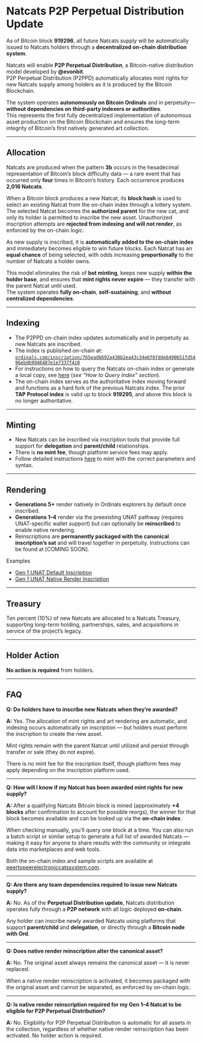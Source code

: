 # Natcats P2P Perpetual Distribution Update

As of Bitcoin block **919296**, all future Natcats supply will be automatically issued to Natcats holders through a **decentralized on-chain distribution system**.  

Natcats will enable **P2P Perpetual Distribution**, a Bitcoin-native distribution model developed by **@evonbit**.  
P2P Perpetual Distribution (P2PPD) automatically allocates mint rights for new Natcats supply among holders as it is produced by the Bitcoin Blockchain.  

The system operates **autonomously on Bitcoin Ordinals** and in perpetuity—**without dependencies on third-party indexers or authorities**.  
This represents the first fully decentralized implementation of autonomous asset production on the Bitcoin Blockchain and ensures the long-term integrity of Bitcoin’s first natively generated art collection.

---

## Allocation
Natcats are produced when the pattern **3b** occurs in the hexadecimal representation of Bitcoin’s block difficulty data — a rare event that has occurred only **four** times in Bitcoin’s history. Each occurrence produces **2,016 Natcats**.  

When a Bitcoin block produces a new Natcat, its **block hash** is used to select an existing Natcat from the on-chain index through a lottery system. The selected Natcat becomes the **authorized parent** for the new cat, and only its holder is permitted to inscribe the new asset. Unauthorized inscription attempts are **rejected from indexing and will not render**, as enforced by the on-chain logic.  

As new supply is inscribed, it is **automatically added to the on-chain index** and immediately becomes eligible to win future blocks. Each Natcat has an **equal chance** of being selected, with odds increasing **proportionally** to the number of Natcats a holder owns.  

This model eliminates the risk of **bot minting**, keeps new supply **within the holder base**, and ensures that **mint rights never expire** — they transfer with the parent Natcat until used.  
The system operates **fully on-chain**, **self-sustaining**, and **without centralized dependencies**.  

---

## Indexing
- The P2PPD on-chain index updates automatically and in perpetuity as new Natcats are inscribed.  
- The index is published on-chain at:  
  [`ordinals.com/inscription/765eadb692a430b2ea43c34e6f6fdde6490651fd5496ebdb9946487e1e7337f4i0`](https://ordinals.com/inscription/765eadb692a430b2ea43c34e6f6fdde6490651fd5496ebdb9946487e1e7337f4i0)  
- For instructions on how to query the Natcats on-chain index or generate a local copy, see [here](https://github.com/evonbit/bitcoin-native-systems/blob/main/P2P%20Perpetual%20Distribution/01-p2p-perpetual-distribution.md) (*see “How to Query Index” section*).  
- The on-chain index serves as the authoritative index moving forward and functions as a hard fork of the previous Natcats index. The prior **TAP Protocol index** is valid up to block **919295**, and above this block is no longer authoritative.  

---

## Minting
- New Natcats can be inscribed via inscription tools that provide full support for **delegation** and **parent/child** relationships.  
- There is **no mint fee**, though platform service fees may apply.  
- Follow detailed instructions [here](https://github.com/evonbit/bitcoin-native-systems/blob/main/P2P%20Perpetual%20Distribution/01-p2p-perpetual-distribution.md#minting-instructions) to mint with the correct parameters and syntax.  

---

## Rendering
- **Generations 5+** render natively in Ordinals explorers by default once inscribed.  
- **Generations 1–4** render via the preexisting UNAT pathway (requires UNAT-specific wallet support) but can optionally be **reinscribed** to enable native rendering.  
- Reinscriptions are **permanently packaged with the canonical inscription’s sat** and will travel together in perpetuity. Instructions can be found at [COMING SOON].  
<!-- - See [How to Enable Gen 1–4 Native Rendering](https://github.com/evonbit/bitcoin-native-systems/blob/main/Natcats/04-how-to-enable-native-render-reinscription.md) for reinscription instructions.  --->

Examples  
- [Gen 1 UNAT Default Inscription](https://ordinals.com/inscription/5c26e644c0a93f02f964182fdab436378405d0f6639ca20134f747b160457e76i0)  
- [Gen 1 UNAT Native Render Inscription](https://ordinals.com/inscription/4d71c795bf62a1a458c5411b2b2ab0cb35209bb0ed7b5614a401ec781beadbbfi0)  

---

## Treasury
Ten percent (10%) of new Natcats are allocated to a Natcats Treasury, supporting long-term holding, partnerships, sales, and acquisitions in service of the project’s legacy.  

---

## Holder Action
**No action is required** from holders.  

---

## FAQ

**Q: Do holders have to inscribe new Natcats when they’re awarded?**  

**A:** Yes. The allocation of mint rights and art rendering are automatic, and indexing occurs automatically on inscription — but holders must perform the inscription to create the new asset.  

Mint rights remain with the parent Natcat until utilized and persist through transfer or sale (they do not expire).  

There is no mint fee for the inscription itself, though platform fees may apply depending on the inscription platform used.  

---

**Q: How will I know if my Natcat has been awarded mint rights for new supply?**  

**A:** After a qualifying Natcats Bitcoin block is mined (approximately **+4 blocks** after confirmation to account for possible reorgs), the winner for that block becomes available and can be looked up via the **on-chain index**.  

When checking manually, you’ll query one block at a time. You can also run a batch script or similar setup to generate a full list of awarded Natcats — making it easy for anyone to share results with the community or integrate data into marketplaces and web tools.  

Both the on-chain index and sample scripts are available at [peertopeerelectroniccatssystem.com](http://peertopeerelectroniccatssystem.com).  

---

**Q: Are there any team dependencies required to issue new Natcats supply?**  

**A:** No. As of the **Perpetual Distribution update**, Natcats distribution operates fully through a **P2P network** with all logic deployed **on-chain**.  

Any holder can inscribe newly awarded Natcats using platforms that support **parent/child** and **delegation**, or directly through a **Bitcoin node with Ord**.  

---

**Q: Does native render reinscription alter the canonical asset?**  

**A:** No. The original asset always remains the canonical asset — it is never replaced.  

When a native render reinscription is activated, it becomes packaged with the original asset and cannot be separated, as enforced by on-chain logic.  

---

**Q: Is native render reinscription required for my Gen 1–4 Natcat to be eligible for P2P Perpetual Distribution?**  

**A:** No. Eligibility for P2P Perpetual Distribution is automatic for all assets in the collection, regardless of whether native render reinscription has been activated. No holder action is required.  
